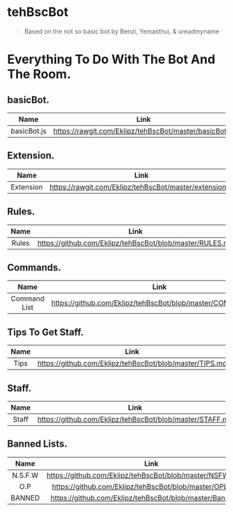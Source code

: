 # tehBscBot
> Based on the not so basic bot by Benzi, Yemasthui, & ureadmyname

Everything To Do With The Bot And The Room.
===========================================


basicBot.
------------
|Name|Link|
|:-------------------------------------------------:|:-------------------------------------------------:|
|basicBot.js|https://rawgit.com/Eklipz/tehBscBot/master/basicBot.js|

Extension.
----------
|Name|Link|
|:-------------------------------------------------:|:-------------------------------------------------:|
|Extension|https://rawgit.com/Eklipz/tehBscBot/master/extension.js|

Rules.
------
|Name|Link|
|:-------------------------------------------------:|:-------------------------------------------------:|
|Rules|https://github.com/Eklipz/tehBscBot/blob/master/RULES.md|

Commands.
---------
|Name|Link|
|:-------------------------------------------------:|:-------------------------------------------------:|
|Command List|https://github.com/Eklipz/tehBscBot/blob/master/COMMANDS.md|


Tips To Get Staff.
------------------
|Name|Link|
|:-------------------------------------------------:|:-------------------------------------------------:|
|Tips|https://github.com/Eklipz/tehBscBot/blob/master/TIPS.md|

Staff.
------
|Name|Link|
|:-------------------------------------------------:|:-------------------------------------------------:|
|Staff|https://github.com/Eklipz/tehBscBot/blob/master/STAFF.md|


Banned Lists.
-------------
|Name|Link|
|:-------------------------------------------------:|:-------------------------------------------------:|
|N.S.F.W|https://github.com/Eklipz/tehBscBot/blob/master/NSFWList.json|
|O.P|https://github.com/Eklipz/tehBscBot/blob/master/OPList.json|
|BANNED|https://github.com/Eklipz/tehBscBot/blob/master/BanList.json||
